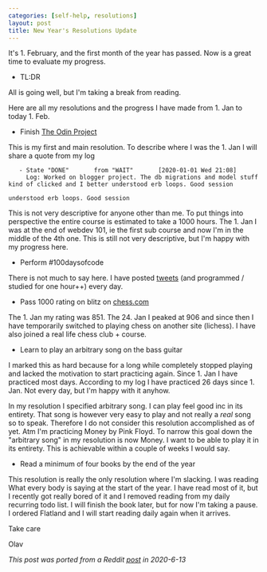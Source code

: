 ```yaml
---
categories: [self-help, resolutions]
layout: post
title: New Year's Resolutions Update
---
```


It's 1. February, and the first month of the year has passed. Now is a great time to evaluate my progress.

* TL:DR

All is going well, but I'm taking a break from reading.

Here are all my resolutions and the progress I have made from 1. Jan to today 1. Feb.

* Finish [The Odin Project](https://www.theodinproject.com/)

This is my first and main resolution. To describe where I was the 1. Jan I will share a quote from my log

       - State "DONE"       from "WAIT"       [2020-01-01 Wed 21:08]
         Log: Worked on blogger project. The db migrations and model stuff kind of clicked and I better understood erb loops. Good session
    
    understood erb loops. Good session

This is not very descriptive for anyone other than me. To put things into perspective the entire course is estimated to take a 1000 hours. The 1. Jan I was at the end of webdev 101, ie the first sub course and now I'm in the middle of the 4th one. This is still not very descriptive, but I'm happy with my progress here.

* Perform #100daysofcode

There is not much to say here. I have posted [tweets](https://twitter.com/olebullsplass) (and programmed / studied for one hour++) every day.

* Pass 1000 rating on blitz on [chess.com](https://chess.com/)

The 1. Jan my rating was 851. The 24. Jan I peaked at 906 and since then I have temporarily switched to  playing chess on another site (lichess). I have also joined a real life chess club + course.

* Learn to play an arbitrary song on the bass guitar

I marked this as hard because for a long while completely stopped playing and lacked the motivation to start practicing again. Since 1. Jan I have practiced most days. According to my log I have practiced 26 days since 1. Jan. Not every day, but I'm happy with it anyhow.

In my resolution I specified arbitrary song. I can play feel good inc in its entirety. That song is however very easy to play and not really a *real* song so to speak. Therefore I do not consider this resolution accomplished as of yet. Atm I'm practicing Money by Pink Floyd. To narrow this goal down the "arbitrary song" in my resolution is now Money. I want to be able to play it in its entirety. This is achievable within a couple of weeks I would say.

* Read a minimum of four books by the end of the year

This resolution is really the only resolution where I'm slacking. I was reading What every body is saying at the start of the year. I have read most of it, but I recently got really bored of it and I removed reading from my daily recurring todo list. I will finish the book later, but for now I'm taking a pause. I ordered Flatland and I will start reading daily again when it arrives.

Take care

Olav

*This post was ported from a Reddit [post](https://www.reddit.com/r/newyearsresolutions/comments/ex8hby/1_february_update/) in 2020-6-13*
